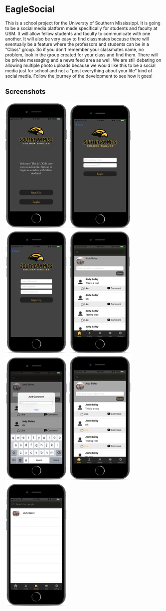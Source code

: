 # EagleSocial
This is a school project for the Universty of Southern Mississippi. It is going to be a social media platform made specifically for students and faculty at USM. It will allow fellow students and faculty to communicate with one another. It will also be very easy to find classmates because there will eventually be a feature where the professors and students can be in a "Class" group. So if you don't remember your classmates name, no problem, look in the group created for your class and find them. There will be private messaging and a news feed area as well. We are still debating on allowing multiple photo uploads because we would like this to be a social media just for school and not a "post everything about your life" kind of social media. Follow the journey of the development to see how it goes!


<HTML>
  
  ## Screenshots
  <img src="/initial.png" width="200" /> <img src="/login.png" width="200" /> 
  <img src="/signup.png" width="200" /> <img src="/news_feed.png" width="200" />
  <img src="/show_alert.png" width="200" /> <img src="/show_likes.png" width="200" />
  <img src="/friend_list.png" width="200" alight="center" />
  
</HTML>
